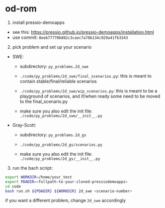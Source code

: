 
# od-rom

1. install pressio-demoapps

  - see this: https://pressio.github.io/pressio-demoapps/installation.html
  - use commit: `8eeb77770b882c3caec7a78b134c929a41fb3343`

2. pick problem and set up your scenario

  - SWE:
    - subdirectory: `py_problems.2d_swe`

	- `./code/py_problems/2d_swe/final_scenarios.py`: this is meant to contain stable/final/reliable scenarios

    - `./code/py_problems/2d_swe/wip_scenarios.py`: this is meant to be a playground of scenarios, and if/when ready some need to be moved to the final_scenario.py

    - make sure you also edit the init file: `./code/py_problems/2d_swe/__init__.py`

  - Gray-Scott:
    - subdirectory: `py_problems.2d_gs`

    - `./code/py_problems/2d_gs/scenarios.py`

    - make sure you also edit the init file: `./code/py_problems/2d_gs/__init__.py`

3. run the bach script:

```bash
export WORKDIR=/home/your_test
export PDADIR=<fullpath-to-your-cloned-pressiodemoapps>
cd code
bash run.sh ${PDADIR} ${WORKDIR} 2d_swe <scenario-number>
```
if you want a different problem, change `2d_swe` accordingly
